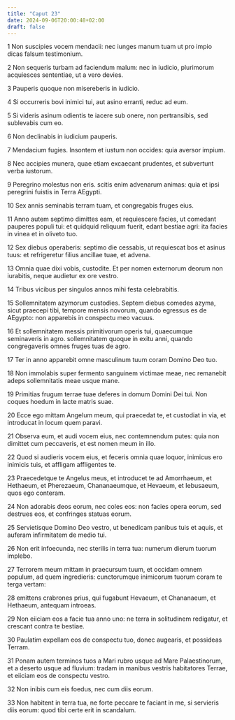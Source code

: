 ```yaml
---
title: "Caput 23"
date: 2024-09-06T20:00:48+02:00
draft: false
---
```



1 Non suscipies vocem mendacii: nec iunges manum tuam ut pro impio dicas falsum testimonium.

2 Non sequeris turbam ad faciendum malum: nec in iudicio, plurimorum acquiesces sententiae, ut a vero devies.

3 Pauperis quoque non misereberis in iudicio.

4 Si occurreris bovi inimici tui, aut asino erranti, reduc ad eum.

5 Si videris asinum odientis te iacere sub onere, non pertransibis, sed sublevabis cum eo.

6 Non declinabis in iudicium pauperis.

7 Mendacium fugies. Insontem et iustum non occides: quia aversor impium.

8 Nec accipies munera, quae etiam excaecant prudentes, et subvertunt verba iustorum.

9 Peregrino molestus non eris. scitis enim advenarum animas: quia et ipsi peregrini fuistis in Terra AEgypti.

10 Sex annis seminabis terram tuam, et congregabis fruges eius.

11 Anno autem septimo dimittes eam, et requiescere facies, ut comedant pauperes populi tui: et quidquid reliquum fuerit, edant bestiae agri: ita facies in vinea et in oliveto tuo.

12 Sex diebus operaberis: septimo die cessabis, ut requiescat bos et asinus tuus: et refrigeretur filius ancillae tuae, et advena.

13 Omnia quae dixi vobis, custodite. Et per nomen externorum deorum non iurabitis, neque audietur ex ore vestro.

14 Tribus vicibus per singulos annos mihi festa celebrabitis.

15 Sollemnitatem azymorum custodies. Septem diebus comedes azyma, sicut praecepi tibi, tempore mensis novorum, quando egressus es de AEgypto: non apparebis in conspectu meo vacuus.

16 Et sollemnitatem messis primitivorum operis tui, quaecumque seminaveris in agro. sollemnitatem quoque in exitu anni, quando congregaveris omnes fruges tuas de agro.

17 Ter in anno apparebit omne masculinum tuum coram Domino Deo tuo.

18 Non immolabis super fermento sanguinem victimae meae, nec remanebit adeps sollemnitatis meae usque mane.

19 Primitias frugum terrae tuae deferes in domum Domini Dei tui. Non coques hoedum in lacte matris suae.

20 Ecce ego mittam Angelum meum, qui praecedat te, et custodiat in via, et introducat in locum quem paravi.

21 Observa eum, et audi vocem eius, nec contemnendum putes: quia non dimittet cum peccaveris, et est nomen meum in illo.

22 Quod si audieris vocem eius, et feceris omnia quae loquor, inimicus ero inimicis tuis, et affligam affligentes te.

23 Praecedetque te Angelus meus, et introducet te ad Amorrhaeum, et Hethaeum, et Pherezaeum, Chananaeumque, et Hevaeum, et Iebusaeum, quos ego conteram.

24 Non adorabis deos eorum, nec coles eos: non facies opera eorum, sed destrues eos, et confringes statuas eorum.

25 Servietisque Domino Deo vestro, ut benedicam panibus tuis et aquis, et auferam infirmitatem de medio tui.

26 Non erit infoecunda, nec sterilis in terra tua: numerum dierum tuorum implebo.

27 Terrorem meum mittam in praecursum tuum, et occidam omnem populum, ad quem ingredieris: cunctorumque inimicorum tuorum coram te terga vertam:

28 emittens crabrones prius, qui fugabunt Hevaeum, et Chananaeum, et Hethaeum, antequam introeas.

29 Non eiiciam eos a facie tua anno uno: ne terra in solitudinem redigatur, et crescant contra te bestiae.

30 Paulatim expellam eos de conspectu tuo, donec augearis, et possideas Terram.

31 Ponam autem terminos tuos a Mari rubro usque ad Mare Palaestinorum, et a deserto usque ad fluvium: tradam in manibus vestris habitatores Terrae, et eiiciam eos de conspectu vestro.

32 Non inibis cum eis foedus, nec cum diis eorum.

33 Non habitent in terra tua, ne forte peccare te faciant in me, si servieris diis eorum: quod tibi certe erit in scandalum.

